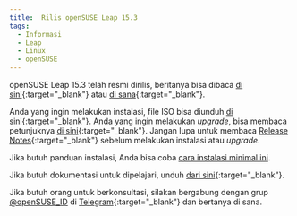 ```yaml
---
title:  Rilis openSUSE Leap 15.3
tags:
  - Informasi
  - Leap
  - Linux
  - openSUSE
---
```


openSUSE Leap 15.3 telah resmi dirilis, beritanya bisa dibaca [di sini](https://news.opensuse.org/2021/06/02/opensuse-leap-bridges-path-to-enterprise/){:target="_blank"} atau [di sana](https://opensuse.id/2021/06/02/opensuse-leap-15-3-menjembatani-jalan-menuju-enterprise/){:target="_blank"}.

Anda yang ingin melakukan instalasi, file ISO bisa diunduh [di sini](https://get.opensuse.org/leap/){:target="_blank"}. Anda yang ingin melakukan *upgrade*, bisa membaca petunjuknya [di sini](https://en.opensuse.org/SDB:System_upgrade){:target="_blank"}. Jangan lupa untuk membaca [Release Notes](https://doc.opensuse.org/release-notes/x86_64/openSUSE/Leap/15.3/){:target="_blank"} sebelum melakukan instalasi atau *upgrade*.

Jika butuh panduan instalasi, Anda bisa coba [cara instalasi minimal ini]({{site.baseurl}}/2020/09/07/minimal-custom-install-kde.html).

Jika butuh dokumentasi untuk dipelajari, unduh [dari sini](https://doc.opensuse.org/){:target="_blank"}.

Jika butuh orang untuk berkonsultasi, silakan bergabung dengan grup [@openSUSE_ID](https://t.me/openSUSE_ID) di [Telegram](https://telegram.org){:target="_blank"} dan bertanya di sana.


